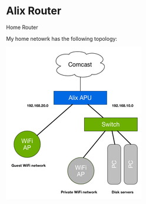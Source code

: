 # Alix Router
Home Router

My home netowrk has the following topology:

![Network Topology](/misc/HomeNetworkTopology.png)
